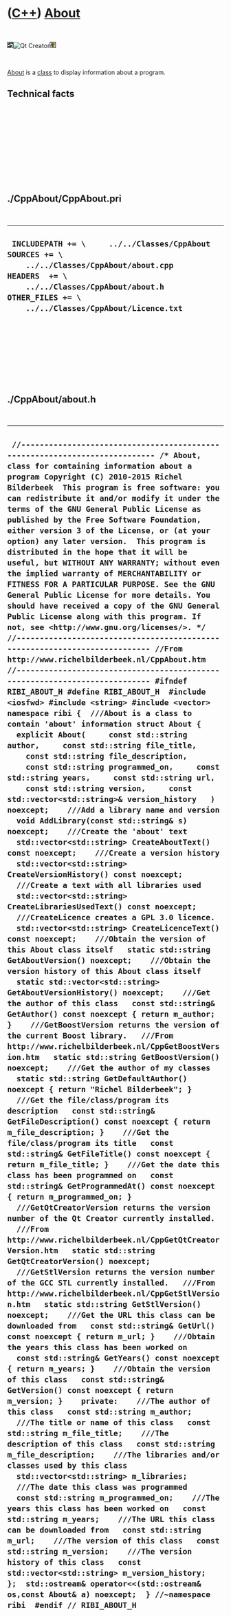 



 

 

 

 

 

([C++](Cpp.htm)) [About](CppAbout.htm)
======================================

 

![STL](PicStl.png)![Qt
Creator](PicQtCreator.png)![Windows](PicWindows.png)

 

[About](CppAbout.htm) is a [class](CppClass.htm) to display information
about a program.

Technical facts
---------------

 

 

 

 

 

 

./CppAbout/CppAbout.pri
-----------------------

 

  --------------------------------------------------------------------------------------------------------------------------------------------------------------------------------------------------------------
  ` INCLUDEPATH += \     ../../Classes/CppAbout  SOURCES += \     ../../Classes/CppAbout/about.cpp  HEADERS  += \     ../../Classes/CppAbout/about.h  OTHER_FILES += \     ../../Classes/CppAbout/Licence.txt`
  --------------------------------------------------------------------------------------------------------------------------------------------------------------------------------------------------------------

 

 

 

 

 

./CppAbout/about.h
------------------

 

  ---------------------------------------------------------------------------------------------------------------------------------------------------------------------------------------------------------------------------------------------------------------------------------------------------------------------------------------------------------------------------------------------------------------------------------------------------------------------------------------------------------------------------------------------------------------------------------------------------------------------------------------------------------------------------------------------------------------------------------------------------------------------------------------------------------------------------------------------------------------------------------------------------------------------------------------------------------------------------------------------------------------------------------------------------------------------------------------------------------------------------------------------------------------------------------------------------------------------------------------------------------------------------------------------------------------------------------------------------------------------------------------------------------------------------------------------------------------------------------------------------------------------------------------------------------------------------------------------------------------------------------------------------------------------------------------------------------------------------------------------------------------------------------------------------------------------------------------------------------------------------------------------------------------------------------------------------------------------------------------------------------------------------------------------------------------------------------------------------------------------------------------------------------------------------------------------------------------------------------------------------------------------------------------------------------------------------------------------------------------------------------------------------------------------------------------------------------------------------------------------------------------------------------------------------------------------------------------------------------------------------------------------------------------------------------------------------------------------------------------------------------------------------------------------------------------------------------------------------------------------------------------------------------------------------------------------------------------------------------------------------------------------------------------------------------------------------------------------------------------------------------------------------------------------------------------------------------------------------------------------------------------------------------------------------------------------------------------------------------------------------------------------------------------------------------------------------------------------------------------------------------------------------------------------------------------------------------------------------------------------------------------------------------------------------------------------------------------------------------------------------------------------------------------------------------------------------------------------------------------------------------------------------------------------------------------------------------------------------------------------------------------------------------------------------------------------------------------------------------------------------------------------------------------------------------------------------------------------------------------------------------------------------------------------------------------------------------------------------------------------------------------------------------------------------------------------------------------------------------------------------------------------------------------------------------------------------------------------------------------------------------------------------------------------------------------------------------------------------------------------------------------------------
  ` //--------------------------------------------------------------------------- /* About, class for containing information about a program Copyright (C) 2010-2015 Richel Bilderbeek  This program is free software: you can redistribute it and/or modify it under the terms of the GNU General Public License as published by the Free Software Foundation, either version 3 of the License, or (at your option) any later version.  This program is distributed in the hope that it will be useful, but WITHOUT ANY WARRANTY; without even the implied warranty of MERCHANTABILITY or FITNESS FOR A PARTICULAR PURPOSE. See the GNU General Public License for more details. You should have received a copy of the GNU General Public License along with this program. If not, see <http://www.gnu.org/licenses/>. */ //--------------------------------------------------------------------------- //From http://www.richelbilderbeek.nl/CppAbout.htm //--------------------------------------------------------------------------- #ifndef RIBI_ABOUT_H #define RIBI_ABOUT_H  #include <iosfwd> #include <string> #include <vector>  namespace ribi {  ///About is a class to contain 'about' information struct About {   explicit About(     const std::string author,     const std::string file_title,     const std::string file_description,     const std::string programmed_on,     const std::string years,     const std::string url,     const std::string version,     const std::vector<std::string>& version_history   ) noexcept;    ///Add a library name and version   void AddLibrary(const std::string& s) noexcept;    ///Create the 'about' text   std::vector<std::string> CreateAboutText() const noexcept;    ///Create a version history   std::vector<std::string> CreateVersionHistory() const noexcept;    ///Create a text with all libraries used   std::vector<std::string> CreateLibrariesUsedText() const noexcept;    ///CreateLicence creates a GPL 3.0 licence.   std::vector<std::string> CreateLicenceText() const noexcept;    ///Obtain the version of this About class itself   static std::string GetAboutVersion() noexcept;    ///Obtain the version history of this About class itself   static std::vector<std::string> GetAboutVersionHistory() noexcept;    ///Get the author of this class   const std::string& GetAuthor() const noexcept { return m_author; }    ///GetBoostVersion returns the version of the current Boost library.   ///From http://www.richelbilderbeek.nl/CppGetBoostVersion.htm   static std::string GetBoostVersion() noexcept;    ///Get the author of my classes   static std::string GetDefaultAuthor() noexcept { return "Richel Bilderbeek"; }    ///Get the file/class/program its description   const std::string& GetFileDescription() const noexcept { return m_file_description; }    ///Get the file/class/program its title   const std::string& GetFileTitle() const noexcept { return m_file_title; }    ///Get the date this class has been programmed on   const std::string& GetProgrammedAt() const noexcept { return m_programmed_on; }    ///GetQtCreatorVersion returns the version number of the Qt Creator currently installed.   ///From http://www.richelbilderbeek.nl/CppGetQtCreatorVersion.htm   static std::string GetQtCreatorVersion() noexcept;    ///GetStlVersion returns the version number of the GCC STL currently installed.   ///From http://www.richelbilderbeek.nl/CppGetStlVersion.htm   static std::string GetStlVersion() noexcept;    ///Get the URL this class can be downloaded from   const std::string& GetUrl() const noexcept { return m_url; }    ///Obtain the years this class has been worked on   const std::string& GetYears() const noexcept { return m_years; }    ///Obtain the version of this class   const std::string& GetVersion() const noexcept { return m_version; }    private:    ///The author of this class   const std::string m_author;    ///The title or name of this class   const std::string m_file_title;    ///The description of this class   const std::string m_file_description;    ///The libraries and/or classes used by this class   std::vector<std::string> m_libraries;    ///The date this class was programmed   const std::string m_programmed_on;    ///The years this class has been worked on   const std::string m_years;    ///The URL this class can be downloaded from   const std::string m_url;    ///The version of this class   const std::string m_version;    ///The version history of this class   const std::vector<std::string> m_version_history;  };  std::ostream& operator<<(std::ostream& os,const About& a) noexcept;  } //~namespace ribi  #endif // RIBI_ABOUT_H`
  ---------------------------------------------------------------------------------------------------------------------------------------------------------------------------------------------------------------------------------------------------------------------------------------------------------------------------------------------------------------------------------------------------------------------------------------------------------------------------------------------------------------------------------------------------------------------------------------------------------------------------------------------------------------------------------------------------------------------------------------------------------------------------------------------------------------------------------------------------------------------------------------------------------------------------------------------------------------------------------------------------------------------------------------------------------------------------------------------------------------------------------------------------------------------------------------------------------------------------------------------------------------------------------------------------------------------------------------------------------------------------------------------------------------------------------------------------------------------------------------------------------------------------------------------------------------------------------------------------------------------------------------------------------------------------------------------------------------------------------------------------------------------------------------------------------------------------------------------------------------------------------------------------------------------------------------------------------------------------------------------------------------------------------------------------------------------------------------------------------------------------------------------------------------------------------------------------------------------------------------------------------------------------------------------------------------------------------------------------------------------------------------------------------------------------------------------------------------------------------------------------------------------------------------------------------------------------------------------------------------------------------------------------------------------------------------------------------------------------------------------------------------------------------------------------------------------------------------------------------------------------------------------------------------------------------------------------------------------------------------------------------------------------------------------------------------------------------------------------------------------------------------------------------------------------------------------------------------------------------------------------------------------------------------------------------------------------------------------------------------------------------------------------------------------------------------------------------------------------------------------------------------------------------------------------------------------------------------------------------------------------------------------------------------------------------------------------------------------------------------------------------------------------------------------------------------------------------------------------------------------------------------------------------------------------------------------------------------------------------------------------------------------------------------------------------------------------------------------------------------------------------------------------------------------------------------------------------------------------------------------------------------------------------------------------------------------------------------------------------------------------------------------------------------------------------------------------------------------------------------------------------------------------------------------------------------------------------------------------------------------------------------------------------------------------------------------------------------------------------------------------------------------------

 

 

 

 

 

./CppAbout/about.cpp
--------------------

 

  ------------------------------------------------------------------------------------------------------------------------------------------------------------------------------------------------------------------------------------------------------------------------------------------------------------------------------------------------------------------------------------------------------------------------------------------------------------------------------------------------------------------------------------------------------------------------------------------------------------------------------------------------------------------------------------------------------------------------------------------------------------------------------------------------------------------------------------------------------------------------------------------------------------------------------------------------------------------------------------------------------------------------------------------------------------------------------------------------------------------------------------------------------------------------------------------------------------------------------------------------------------------------------------------------------------------------------------------------------------------------------------------------------------------------------------------------------------------------------------------------------------------------------------------------------------------------------------------------------------------------------------------------------------------------------------------------------------------------------------------------------------------------------------------------------------------------------------------------------------------------------------------------------------------------------------------------------------------------------------------------------------------------------------------------------------------------------------------------------------------------------------------------------------------------------------------------------------------------------------------------------------------------------------------------------------------------------------------------------------------------------------------------------------------------------------------------------------------------------------------------------------------------------------------------------------------------------------------------------------------------------------------------------------------------------------------------------------------------------------------------------------------------------------------------------------------------------------------------------------------------------------------------------------------------------------------------------------------------------------------------------------------------------------------------------------------------------------------------------------------------------------------------------------------------------------------------------------------------------------------------------------------------------------------------------------------------------------------------------------------------------------------------------------------------------------------------------------------------------------------------------------------------------------------------------------------------------------------------------------------------------------------------------------------------------------------------------------------------------------------------------------------------------------------------------------------------------------------------------------------------------------------------------------------------------------------------------------------------------------------------------------------------------------------------------------------------------------------------------------------------------------------------------------------------------------------------------------------------------------------------------------------------------------------------------------------------------------------------------------------------------------------------------------------------------------------------------------------------------------------------------------------------------------------------------------------------------------------------------------------------------------------------------------------------------------------------------------------------------------------------------------------------------------------------------------------------------------------------------------------------------------------------------------------------------------------------------------------------------------------------------------------------------------------------------------------------------------------------------------------------------------------------------------------------------------------------------------------------------------------------------------------------------------------------------------------------------------------------------------------------------------------------------------------------------------------------------------------------------------------------------------------------------------------------------------------------------------------------------------------------------------------------------------------------------------------------------------------------------------------------------------------------------------------------------------------------------------------------------------------------------------------------------------------------------------------------------------------------------------------------------------------------------------------------------------------------------------------------------------------------------------------------------------------------------------------------------
  ` //--------------------------------------------------------------------------- /* About, class for containing information about a program Copyright (C) 2010-2015 Richel Bilderbeek  This program is free software: you can redistribute it and/or modify it under the terms of the GNU General Public License as published by the Free Software Foundation, either version 3 of the License, or (at your option) any later version.  This program is distributed in the hope that it will be useful, but WITHOUT ANY WARRANTY; without even the implied warranty of MERCHANTABILITY or FITNESS FOR A PARTICULAR PURPOSE. See the GNU General Public License for more details. You should have received a copy of the GNU General Public License along with this program. If not, see <http://www.gnu.org/licenses/>. */ //--------------------------------------------------------------------------- //From http://www.richelbilderbeek.nl/CppAbout.htm //--------------------------------------------------------------------------- #include "about.h"  #include <algorithm> #include <cassert> #include <iostream> #include <iterator>  #pragma GCC diagnostic push #pragma GCC diagnostic ignored "-Weffc++" #pragma GCC diagnostic ignored "-Wunused-local-typedefs" #pragma GCC diagnostic ignored "-Wunused-but-set-parameter" #include <boost/lexical_cast.hpp> #include <boost/version.hpp>  //#include "trace.h" #pragma GCC diagnostic pop  ribi::About::About(     const std::string author,     const std::string file_title,     const std::string file_description,     const std::string programmed_on,     const std::string years,     const std::string url,     const std::string version,     const std::vector<std::string>& version_history) noexcept   : m_author{author},     m_file_title{file_title},     m_file_description{file_description},     m_libraries{},     m_programmed_on{programmed_on},     m_years{years},     m_url{url},     m_version{version},     m_version_history{version_history} {   AddLibrary(     "About version: "     + GetAboutVersion());   AddLibrary(     "Boost version: "     + GetBoostVersion());   AddLibrary(     "STL version: "     + GetStlVersion()     + " (GNU ISO C++ library)"); }  void ribi::About::AddLibrary(const std::string& s) noexcept {   m_libraries.push_back(s);   std::sort(m_libraries.begin(),m_libraries.end()); }  std::vector<std::string> ribi::About::CreateAboutText() const noexcept {   const std::vector<std::string> v   {     m_file_title + ", version " + m_version,     "Copyright (C) " + m_years + " " + m_author,     "Programmed on " + m_programmed_on,     "by " + m_author,     "",     m_file_title + " can be downloaded from " + m_url,     "Licenced under GPL 3.0"   };   return v; }  std::vector<std::string> ribi::About::CreateLibrariesUsedText() const noexcept {   std::vector<std::string> v;   v.push_back("Libraries and classes used: ");   for(const std::string& s: m_libraries)   {     v.push_back(" * " + s);   }   return v; }  std::vector<std::string> ribi::About::CreateLicenceText() const noexcept {   std::vector<std::string> v{     m_file_title + ", " + m_file_description,     "Copyright (C) " + m_years + " " + m_author,     "",     "This program is free software: you can redistribute it and/or modify",     "it under the terms of the GNU General Public License as published by",     "the Free Software Foundation, either version 3 of the License, or",     "(at your option) any later version.",     "",     "This program is distributed in the hope that it will be useful,",     "but WITHOUT ANY WARRANTY; without even the implied warranty of",     "MERCHANTABILITY or FITNESS FOR A PARTICULAR PURPOSE. See the",     "GNU General Public License for more details.",     "You should have received a copy of the GNU General Public License",     "along with this program. If not, see <http://www.gnu.org/licenses/>."   };   return v; }  std::vector<std::string> ribi::About::CreateVersionHistory() const noexcept {   std::vector<std::string> v;   v.push_back("Version history:");   v.push_back(" * YYYY-MM-DD: version X.Y: [description]");   for(const std::string& s: m_version_history)   {     v.push_back(" * " + s);   }   return v; }  std::string ribi::About::GetAboutVersion() noexcept {   return "1.7"; }  std::vector<std::string> ribi::About::GetAboutVersionHistory() noexcept {   return {     "2011-01-07: version 1.0: initial version",     "2011-01-11: version 1.1: added simple getters",     "2011-09-12: version 1.2: added operator<<",     "2012-01-08: version 1.3: fixed grammatical error",     "2012-01-26: version 1.4: removed BOOST_FOREACH",     "2013-04-29: version 1.5: added #ifdefs for GCC 4.4.0"     "2013-09-05: version 1.6: transition to namespace ribi"     "2013-09-16: version 1.7: noexcept added"   }; }  std::string ribi::About::GetBoostVersion() noexcept {   std::string s = BOOST_LIB_VERSION;   std::replace(s.begin(),s.end(),'_','.');   return s; }  std::string ribi::About::GetStlVersion() noexcept {   return boost::lexical_cast<std::string>(__VERSION__); }  std::ostream& ribi::operator<<(std::ostream& os,const About& a) noexcept {   {     const std::vector<std::string> v{a.CreateAboutText()};     std::copy(v.begin(),v.end(),std::ostream_iterator<std::string>(os,"\n"));   }   os     << '\n';   {     std::vector<std::string> v{a.CreateLibrariesUsedText()};     std::copy(v.begin(),v.end(),std::ostream_iterator<std::string>(os,"\n"));   }   os     << '\n';   {     std::vector<std::string> v{a.CreateVersionHistory()};     std::copy(v.begin(),v.end(),std::ostream_iterator<std::string>(os,"\n"));   }   os     << '\n'     << "Licence:\n";   {     std::vector<std::string> v{a.CreateLicenceText()};     std::copy(v.begin(),v.end(),std::ostream_iterator<std::string>(os,"\n"));   }   os     << '\n'     << "Source code built on "     << __DATE__     << " "     << __TIME__     << '\n'   #ifdef NDEBUG     << "Release version"   #else     << "Debug version"   #endif     << '\n';   return os; }`
  ------------------------------------------------------------------------------------------------------------------------------------------------------------------------------------------------------------------------------------------------------------------------------------------------------------------------------------------------------------------------------------------------------------------------------------------------------------------------------------------------------------------------------------------------------------------------------------------------------------------------------------------------------------------------------------------------------------------------------------------------------------------------------------------------------------------------------------------------------------------------------------------------------------------------------------------------------------------------------------------------------------------------------------------------------------------------------------------------------------------------------------------------------------------------------------------------------------------------------------------------------------------------------------------------------------------------------------------------------------------------------------------------------------------------------------------------------------------------------------------------------------------------------------------------------------------------------------------------------------------------------------------------------------------------------------------------------------------------------------------------------------------------------------------------------------------------------------------------------------------------------------------------------------------------------------------------------------------------------------------------------------------------------------------------------------------------------------------------------------------------------------------------------------------------------------------------------------------------------------------------------------------------------------------------------------------------------------------------------------------------------------------------------------------------------------------------------------------------------------------------------------------------------------------------------------------------------------------------------------------------------------------------------------------------------------------------------------------------------------------------------------------------------------------------------------------------------------------------------------------------------------------------------------------------------------------------------------------------------------------------------------------------------------------------------------------------------------------------------------------------------------------------------------------------------------------------------------------------------------------------------------------------------------------------------------------------------------------------------------------------------------------------------------------------------------------------------------------------------------------------------------------------------------------------------------------------------------------------------------------------------------------------------------------------------------------------------------------------------------------------------------------------------------------------------------------------------------------------------------------------------------------------------------------------------------------------------------------------------------------------------------------------------------------------------------------------------------------------------------------------------------------------------------------------------------------------------------------------------------------------------------------------------------------------------------------------------------------------------------------------------------------------------------------------------------------------------------------------------------------------------------------------------------------------------------------------------------------------------------------------------------------------------------------------------------------------------------------------------------------------------------------------------------------------------------------------------------------------------------------------------------------------------------------------------------------------------------------------------------------------------------------------------------------------------------------------------------------------------------------------------------------------------------------------------------------------------------------------------------------------------------------------------------------------------------------------------------------------------------------------------------------------------------------------------------------------------------------------------------------------------------------------------------------------------------------------------------------------------------------------------------------------------------------------------------------------------------------------------------------------------------------------------------------------------------------------------------------------------------------------------------------------------------------------------------------------------------------------------------------------------------------------------------------------------------------------------------------------------------------------------------------------------------------------------------------------------

 

 

 

 

 





 




This page has been created by the [tool](Tools.htm)
[CodeToHtml](ToolCodeToHtml.htm)
